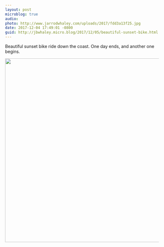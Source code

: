 ```yaml
---
layout: post
microblog: true
audio: 
photo: http://www.jarrodwhaley.com/uploads/2017/fdd3a13f25.jpg
date: 2017-12-04 17:49:01 -0800
guid: http://jbwhaley.micro.blog/2017/12/05/beautiful-sunset-bike.html
---
```

Beautiful sunset bike ride down the coast. One day ends, and another one begins.

<img src="http://www.jarrodwhaley.com/uploads/2017/fdd3a13f25.jpg" width="600" height="600" />
